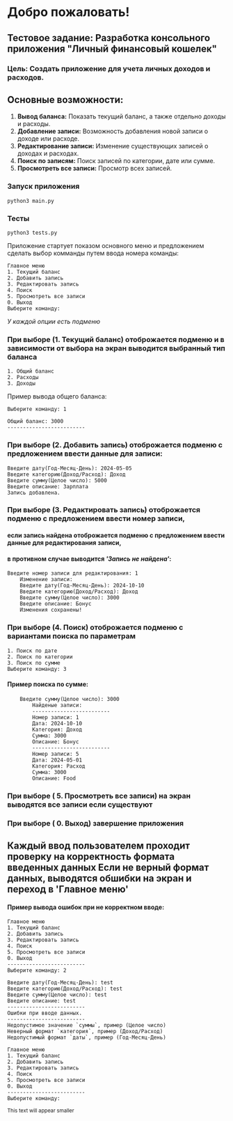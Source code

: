 # **Добро пожаловать!**

## Тестовое задание: Разработка консольного приложения "Личный финансовый кошелек"

### Цель: Создать приложение для учета личных доходов и расходов.

## Основные возможности:
1. **Вывод баланса:** Показать текущий баланс, а также отдельно доходы и расходы.
2. **Добавление записи:** Возможность добавления новой записи о доходе или расходе.
3. **Редактирование записи:** Изменение существующих записей о доходах и расходах.
4. **Поиск по записям:** Поиск записей по категории, дате или сумме.
5. **Просмотреть все записи:** Просмотр всех записей.

### Запуск приложения 

    python3 main.py

### Тесты

    python3 tests.py

Приложение стартует показом основного меню и предложением сделать выбор комманды путем ввода номера команды:

    Главное меню
    1. Текущий баланс
    2. Добавить запись
    3. Редактировать запись
    4. Поиск
    5. Просмотреть все записи
    0. Выход
    Выберите команду: 

*У каждой опции есть подменю*

### При выборе (1. Текущий баланс) отоброжается подменю и в зависимости от выбора на экран выводится выбранный тип баланса

    1. Общий баланс
    2. Расходы
    3. Доходы

Пример вывода общего баланса:

    Выберите команду: 1

    Общий баланс: 3000
    -------------------------

### При выборе (2. Добавить запись) отоброжается подменю с предложением ввести данные для записи:

    Введите дату(Год-Месяц-День): 2024-05-05
    Введите категорию(Доход/Расход): Доход
    Введите сумму(Целое число): 5000
    Введите описание: Зарплата
    Запись добавлена.

### При выборе (3. Редактировать запись) отоброжается подменю с предложением ввести номер записи,
#### если запись найдена отоброжается подменю с предложением ввести данные для редактирования записи,
#### в противном случае выводится *'Запись не найдена'*:

    Введите номер записи для редактирования: 1
        Изменение записи: 
        Введите дату(Год-Месяц-День): 2024-10-10
        Введите категорию(Доход/Расход): Доход
        Введите сумму(Целое число): 3000
        Введите описание: Бонус
        Изменения сохранены!

### При выборе (4. Поиск) отоброжается подменю c вариантами поиска по параметрам
    
    1. Поиск по дате
    2. Поиск по категории
    3. Поиск по сумме
    Выберите команду: 3

#### Пример поиска по сумме:

        Введите сумму(Целое число): 3000
            Найденые записи:
            -------------------------
            Номер записи: 1
            Дата: 2024-10-10
            Категория: Доход
            Сумма: 3000
            Описание: Бонус
            -------------------------
            Номер записи: 5
            Дата: 2024-05-01
            Категория: Расход
            Сумма: 3000
            Описание: Food

### При выборе ( 5. Просмотреть все записи) на экран выводятся все записи если существуют

### При выборе ( 0. Выход) завершение приложения

## Каждый ввод пользователем проходит проверку на корректность формата введенных данных Если не верный формат данных, выводятся обшибки на экран и переход в 'Главное меню' 
#### Пример вывода ошибок при не корректном вводе:

    Главное меню
    1. Текущий баланс
    2. Добавить запись
    3. Редактировать запись
    4. Поиск
    5. Просмотреть все записи
    0. Выход
    -------------------------
    Выберите команду: 2

    Введите дату(Год-Месяц-День): test
    Введите категорию(Доход/Расход): test
    Введите сумму(Целое число): test
    Введите описание: test
    -------------------------
    Ошибки при вводе данных.
    -------------------------
    Недопустимое значение `суммы`, пример (Целое число)
    Неверный формат `категория`, пример (Доход/Расход)
    Недопустимый формат `даты`, пример (Год-Месяц-День)

    Главное меню
    1. Текущий баланс
    2. Добавить запись
    3. Редактировать запись
    4. Поиск
    5. Просмотреть все записи
    0. Выход
    -------------------------
    Выберите команду: 

<small>This text will appear smaller</small>